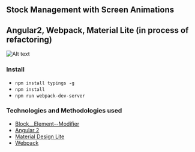 ## Stock Management with Screen Animations


## Angular2, Webpack, Material Lite (in process of refactoring)

![Alt text](src/assets/img/img1.pngraw=true "Optional Title")

### Install

- `npm install typings -g`
- `npm install`
- `npm run webpack-dev-server`


### Technologies and Methodologies used

- [Block__Element--Modifier](https://css-tricks.com/bem-101/)
- [Angular 2](https://angular.io/)
- [Material Design Lite](http://getmdl.io/)
- [Webpack](https://webpack.github.io/docs/)
